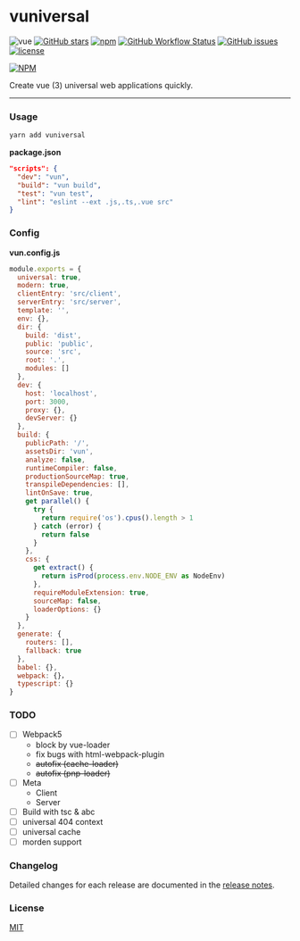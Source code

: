 # vuniversal

![vue](https://img.shields.io/badge/MADE%20WITH-VUE-42a97a?style=for-the-badge&labelColor=35495d)
[![GitHub stars](https://img.shields.io/github/stars/surmon-china/vuniversal.svg?style=for-the-badge)](https://github.com/surmon-china/vuniversal/stargazers)
[![npm](https://img.shields.io/npm/v/vuniversal?color=c7343a&label=npm&style=for-the-badge)](https://www.npmjs.com/package/vuniversal)
[![GitHub Workflow Status](https://img.shields.io/github/workflow/status/surmon-china/vuniversal/Publish?label=publish&style=for-the-badge)](https://github.com/surmon-china/vuniversal/actions?query=workflow%3APublish)
[![GitHub issues](https://img.shields.io/github/issues-raw/surmon-china/vuniversal.svg?style=for-the-badge)](https://github.com/surmon-china/vuniversal/issues)
[![license](https://img.shields.io/github/license/mashape/apistatus.svg?style=for-the-badge)](https://github.com/surmon-china/vuniversal/blob/master/LICENSE)

[![NPM](https://nodei.co/npm/vuniversal.png?downloads=true&downloadRank=true&stars=true)](https://www.npmjs.com/package/vuniversal)

Create vue (3) universal web applications quickly.

---

### Usage

``` bash
yarn add vuniversal
```

**package.json**

```json
"scripts": {
  "dev": "vun",
  "build": "vun build",
  "test": "vun test",
  "lint": "eslint --ext .js,.ts,.vue src"
}
```

### Config

**vun.config.js**

```js
module.exports = {
  universal: true,
  modern: true,
  clientEntry: 'src/client',
  serverEntry: 'src/server',
  template: '',
  env: {},
  dir: {
    build: 'dist',
    public: 'public',
    source: 'src',
    root: '.',
    modules: []
  },
  dev: {
    host: 'localhost',
    port: 3000,
    proxy: {},
    devServer: {}
  },
  build: {
    publicPath: '/',
    assetsDir: 'vun',
    analyze: false,
    runtimeCompiler: false,
    productionSourceMap: true,
    transpileDependencies: [],
    lintOnSave: true,
    get parallel() {
      try {
        return require('os').cpus().length > 1
      } catch (error) {
        return false
      }
    },
    css: {
      get extract() {
        return isProd(process.env.NODE_ENV as NodeEnv)
      },
      requireModuleExtension: true,
      sourceMap: false,
      loaderOptions: {}
    }
  },
  generate: {
    routers: [],
    fallback: true
  },
  babel: {},
  webpack: {}，
  typescript: {}
}
```


### TODO

- [ ] Webpack5
  - block by vue-loader
  - fix bugs with html-webpack-plugin
  - ~~autofix (cache-loader)~~
  - ~~autofix (pnp-loader)~~
- [ ] Meta
  - Client
  - Server
- [ ] Build with tsc & abc
- [ ] universal 404 context
- [ ] universal cache
- [ ] morden support

### Changelog

Detailed changes for each release are documented in the [release notes](https://github.com/surmon-china/vuniversal/blob/master/CHANGELOG.md).

### License

[MIT](https://github.com/surmon-china/vuniversal/blob/master/LICENSE)
